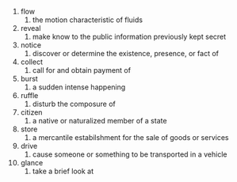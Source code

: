 1. flow
	1. the motion characteristic of fluids
2. reveal
	1. make know to the public information previously kept secret
3. notice
	1. discover or determine the existence, presence, or fact of 
4. collect
	1. call for and obtain payment of
5. burst 
	1. a sudden intense happening
6. ruffle
	1. disturb the composure of
7. citizen
	1. a native or naturalized member of a state
8. store
	1. a mercantile estabilshment for the sale of goods or services
9. drive
	1. cause someone or something to be transported in a vehicle
10. glance
	1. take a brief look at